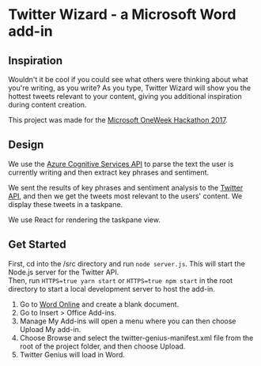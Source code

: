 # Twitter Wizard - a Microsoft Word add-in

## Inspiration
Wouldn't it be cool if you could see what others were thinking about what you're writing, as you write? As you type, Twitter Wizard will show you the hottest tweets relevant to your content, giving you additional inspiration during content creation.

This project was made for the [Microsoft OneWeek Hackathon 2017](https://blogs.microsoft.com/firehose/2017/07/24/microsofts-one-week-hackathon-kicks-off-this-year-with-nonprofits-hacking-alongside-employees/).

## Design

We use the [Azure Cognitive Services API](https://azure.microsoft.com/en-us/services/cognitive-services/text-analytics/) to parse the text the user is currently writing and then extract key phrases and sentiment.

We sent the results of key phrases and sentiment analysis to the [Twitter API](https://dev.twitter.com/rest/public), and then we get the tweets most relevant to the users' content. We display these tweets in a taskpane.

We use React for rendering the taskpane view.

## Get Started

First, cd into the /src directory and run `node server.js`. This will start the Node.js server for the Twitter API.  
Then, run `HTTPS=true yarn start` or `HTTPS=true npm start` in the root directory to start a local development server to host the add-in.  
1. Go to [Word Online](https://office.live.com/start/Word.aspx) and create a blank document.  
2. Go to Insert > Office Add-ins.  
3. Manage My Add-ins will open a menu where you can then choose Upload My add-in.  
4. Choose Browse and select the twitter-genius-manifest.xml file from the root of the project folder, and then choose Upload.  
5. Twitter Genius will load in Word.  
